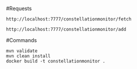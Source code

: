 #Requests

```
http://localhost:7777/constellationmonitor/fetch

http://localhost:7777/constellationmonitor/add
```

#Commands
```
mvn validate
mvn clean install
docker build -t constellationmonitor .
```
